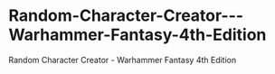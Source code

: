 # Random-Character-Creator---Warhammer-Fantasy-4th-Edition
Random Character Creator - Warhammer Fantasy 4th Edition
